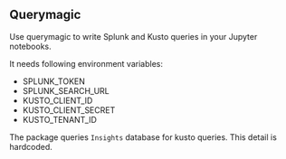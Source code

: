 ## Querymagic
Use querymagic to write Splunk and Kusto queries in your Jupyter notebooks.

It needs following environment variables:

- SPLUNK_TOKEN
- SPLUNK_SEARCH_URL
- KUSTO_CLIENT_ID
- KUSTO_CLIENT_SECRET
- KUSTO_TENANT_ID

The package queries `Insights` database for kusto queries. This detail is hardcoded.